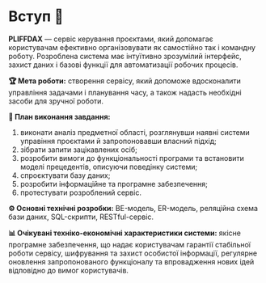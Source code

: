 # Вступ 👋
**PLIFFDAX** — сервіс керування проєктами, який допомагає користувачам ефективно організовувати як самостійно так і командну роботу. Розроблена система має інтуїтивно зрозумілий інтерфейс, захист даних і базові функції для автоматизації робочих процесів.

**🏆 Мета роботи:** створення сервісу, який допоможе вдосконалити управління задачами і планування часу, а також надасть необхідні засоби для зручної роботи.

**📅 План виконання завдання:**
1. виконати аналіз предметної області, розглянувши наявні системи управіння проєктами й запропоновавши власний підхід;
2. зібрати запити зацікавлених осіб;
3. розробити вимоги до функціональності програми та встановити моделі прецедентів, описуючи поведінку системи;
3. спроєктувати базу даних;
4. розробити інформаційне та програмне забезпечення;
5. протестувати розроблений сервіс.

**⚙️ Основні технічні розробки:** BE-модель, ER-модель, реляційна схема бази даних, SQL-скрипти, RESTful-сервіс.

**📊 Очікувані техніко-економічні характеристики системи:** якісне програмне забезпечення, що надає користувачам гарантії стабільної роботи сервісу, шифрування та захист особистої інформації, регулярне оновлення запропонованого функціоналу та впровадження нових ідей відповідно до вимог користувачів.